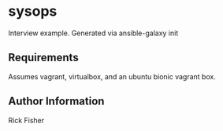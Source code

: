 sysops
=========

Interview example. Generated via ansible-galaxy init

Requirements
------------

Assumes vagrant, virtualbox, and an ubuntu bionic vagrant box.


Author Information
------------------

Rick Fisher
